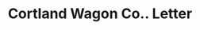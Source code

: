 ---
doi: 10.7916/D8GJ0W2J
date_other: '1890'
date_other_textual: 1890-1899
form: correspondence
genre:
- Letters (correspondence)
name:
- Cortland Wagon Co.
object_in_context_url: https://biggert.cul.columbia.edu/items/view/ave_biggert_00912
subject_hierarchical_geographic:
- Cortland, New York, United States
subject_name:
- Cortland Wagon Co.
title: Cortland Wagon Co.. Letter
sort_title: Cortland Wagon Co.. Letter
call_number: ave_biggert_00912
coordinates:
- 42.60055555555556,-76.18138888888889
pid: ave_biggert_00912
identifiers: ave_biggert_00912
thumbnail: false
permalink: /biggert/ave_biggert_00912/
layout: iiif-image-page
---